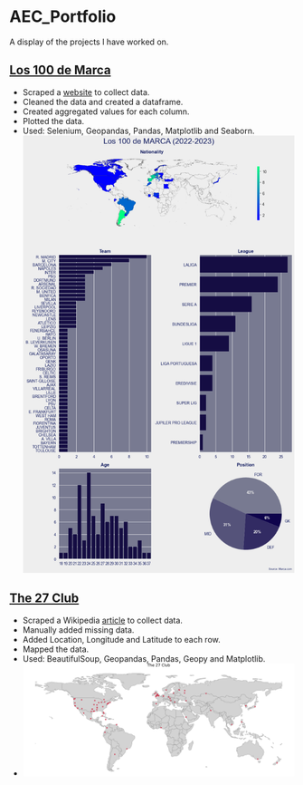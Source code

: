 # AEC_Portfolio
A display of the projects I have worked on.

## [Los 100 de Marca](https://github.com/armando-ec/projects)
* Scraped a [website](https://www.marca.com/futbol/top-100.html) to collect data.
* Cleaned the data and created a dataframe.
* Created aggregated values for each column.
* Plotted the data.
* Used: Selenium, Geopandas, Pandas, Matplotlib and Seaborn.
![](/images/marca100.png)

## [The 27 Club](https://github.com/armando-ec/the_27_club)
* Scraped a Wikipedia [article](https://en.wikipedia.org/wiki/27_Club) to collect data.
* Manually added missing data.
* Added Location, Longitude and Latitude to each row.
* Mapped the data.
* Used: BeautifulSoup, Geopandas, Pandas, Geopy and Matplotlib.
* ![](/images/27_club_map.png)
